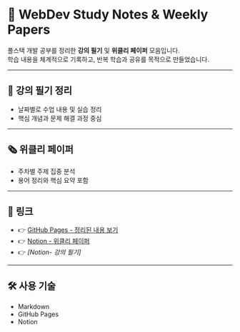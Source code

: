 # 📝 WebDev Study Notes & Weekly Papers
풀스택 개발 공부를 정리한 **강의 필기** 및 **위클리 페이퍼** 모음입니다.  
학습 내용을 체계적으로 기록하고, 반복 학습과 공유를 목적으로 만들었습니다.

---

## 📒 강의 필기 정리
- 날짜별로 수업 내용 및 실습 정리  
- 핵심 개념과 문제 해결 과정 중심  

---

## 🗞️ 위클리 페이퍼
- 주차별 주제 집중 분석  
- 용어 정리와 핵심 요약 포함  

---

## 🔗 링크
- 👉 [GitHub Pages - 정리된 내용 보기](https://github.com/sungminiioo/notes.github.io.git)
- 👉 [Notion - 위클리 페이퍼](https://tabby-buffet-ccd.notion.site/_-228efd2547ae8015b9e4c8f5ae0039a9?source=copy_link)
- 👉 *[Notion- 강의 필기]*

---

## 🛠️ 사용 기술
- Markdown  
- GitHub Pages  
- Notion
